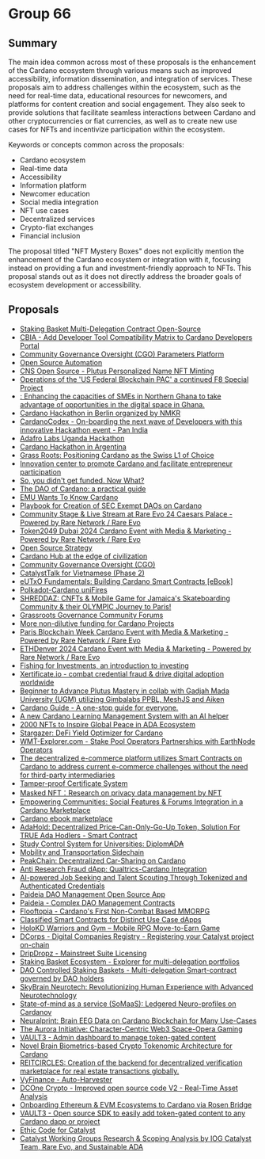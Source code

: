 
# Group 66

## Summary

The main idea common across most of these proposals is the enhancement of the Cardano ecosystem through various means such as improved accessibility, information dissemination, and integration of services. These proposals aim to address challenges within the ecosystem, such as the need for real-time data, educational resources for newcomers, and platforms for content creation and social engagement. They also seek to provide solutions that facilitate seamless interactions between Cardano and other cryptocurrencies or fiat currencies, as well as to create new use cases for NFTs and incentivize participation within the ecosystem.

Keywords or concepts common across the proposals:
- Cardano ecosystem
- Real-time data
- Accessibility
- Information platform
- Newcomer education
- Social media integration
- NFT use cases
- Decentralized services
- Crypto-fiat exchanges
- Financial inclusion

The proposal titled "NFT Mystery Boxes" does not explicitly mention the enhancement of the Cardano ecosystem or integration with it, focusing instead on providing a fun and investment-friendly approach to NFTs. This proposal stands out as it does not directly address the broader goals of ecosystem development or accessibility.

## Proposals
* [Staking Basket Multi-Delegation Contract Open-Source](https://cardano.ideascale.com/c/idea/113444)
* [CBIA - Add Developer Tool Compatibility Matrix to Cardano Developers Portal](https://cardano.ideascale.com/c/idea/113302)
* [Community Governance Oversight (CGO) Parameters Platform](https://cardano.ideascale.com/c/idea/113033)
* [Open Source Automation](https://cardano.ideascale.com/c/idea/111684)
* [CNS Open Source - Plutus Personalized Name NFT Minting](https://cardano.ideascale.com/c/idea/111670)
* [Operations of the 'US Federal Blockchain PAC' a continued F8 Special Project](https://cardano.ideascale.com/c/idea/114429)
* [: Enhancing the capacities of SMEs in Northern Ghana to take advantage of opportunities in the digital space in Ghana.](https://cardano.ideascale.com/c/idea/114414)
* [Cardano Hackathon in Berlin organized by NMKR](https://cardano.ideascale.com/c/idea/114116)
* [CardanoCodex - On-boarding the next wave of Developers with this innovative Hackathon event - Pan India](https://cardano.ideascale.com/c/idea/114057)
* [Adafro Labs Uganda Hackathon](https://cardano.ideascale.com/c/idea/114045)
* [Cardano Hackathon in Argentina](https://cardano.ideascale.com/c/idea/113784)
* [Grass Roots: Positioning Cardano as the Swiss L1 of Choice](https://cardano.ideascale.com/c/idea/113603)
* [Innovation center to promote Cardano and facilitate entrepreneur participation](https://cardano.ideascale.com/c/idea/113564)
* [So, you didn't get funded. Now What?](https://cardano.ideascale.com/c/idea/113481)
* [The DAO of Cardano: a practical guide](https://cardano.ideascale.com/c/idea/113450)
* [EMU Wants To Know Cardano](https://cardano.ideascale.com/c/idea/113341)
* [Playbook for Creation of SEC Exempt DAOs on Cardano](https://cardano.ideascale.com/c/idea/113206)
* [Community Stage & Live Stream at Rare Evo 24 Caesars Palace - Powered by Rare Network / Rare Evo](https://cardano.ideascale.com/c/idea/112959)
* [Token2049 Dubai 2024 Cardano Event with Media & Marketing - Powered by Rare Network / Rare Evo](https://cardano.ideascale.com/c/idea/112923)
* [Open Source Strategy](https://cardano.ideascale.com/c/idea/112901)
* [Cardano Hub at the edge of civilization](https://cardano.ideascale.com/c/idea/112888)
* [Community Governance Oversight (CGO)](https://cardano.ideascale.com/c/idea/112876)
* [CatalystTalk for Vietnamese (Phase 2)](https://cardano.ideascale.com/c/idea/112838)
* [eUTxO Fundamentals: Building Cardano Smart Contracts [eBook]](https://cardano.ideascale.com/c/idea/112777)
* [Polkadot-Cardano uniFires](https://cardano.ideascale.com/c/idea/112389)
* [SHREDDAZ: CNFTs & Mobile Game for Jamaica's Skateboarding Community & their OLYMPIC Journey to Paris!](https://cardano.ideascale.com/c/idea/112295)
* [Grassroots Governance Community Forums](https://cardano.ideascale.com/c/idea/112249)
* [More non-dilutive funding for Cardano Projects](https://cardano.ideascale.com/c/idea/112039)
* [Paris Blockchain Week Cardano Event with Media & Marketing - Powered by Rare Network / Rare Evo](https://cardano.ideascale.com/c/idea/111496)
* [ETHDenver 2024 Cardano Event with Media & Marketing - Powered by Rare Network / Rare Evo](https://cardano.ideascale.com/c/idea/111495)
* [Fishing for Investments, an introduction to investing](https://cardano.ideascale.com/c/idea/111057)
* [Xertificate.io - combat credential fraud & drive digital adoption worldwide](https://cardano.ideascale.com/c/idea/110738)
* [Beginner to Advance Plutus Mastery in collab with Gadjah Mada University (UGM) utilizing Gimbalabs PPBL, MeshJS and Aiken](https://cardano.ideascale.com/c/idea/110035)
* [Cardano Guide - A one-stop guide for everyone.](https://cardano.ideascale.com/c/idea/114134)
* [A new Cardano Learning Management System with an AI helper](https://cardano.ideascale.com/c/idea/113862)
* [2000 NFTs to Inspire Global Peace in ADA Ecosystem](https://cardano.ideascale.com/c/idea/113690)
* [Stargazer: DeFi Yield Optimizer for Cardano](https://cardano.ideascale.com/c/idea/113402)
* [WMT-Explorer.com - Stake Pool Operators Partnerships with EarthNode Operators](https://cardano.ideascale.com/c/idea/113234)
* [The decentralized e-commerce platform utilizes Smart Contracts on Cardano to address current e-commerce challenges without the need for third-party intermediaries](https://cardano.ideascale.com/c/idea/113059)
* [Tamper-proof Certificate System](https://cardano.ideascale.com/c/idea/112999)
* [Masked NFT：Research on privacy data management by NFT](https://cardano.ideascale.com/c/idea/112944)
* [Empowering Communities: Social Features & Forums Integration in a Cardano Marketplace](https://cardano.ideascale.com/c/idea/112659)
* [Cardano ebook marketplace](https://cardano.ideascale.com/c/idea/111992)
* [AdaHold: Decentralized Price-Can-Only-Go-Up Token, Solution For TRUE Ada Hodlers - Smart Contract](https://cardano.ideascale.com/c/idea/111587)
* [Study Control System for Universities: Diplom₳D₳](https://cardano.ideascale.com/c/idea/111432)
* [Mobility and Transportation Sidechain](https://cardano.ideascale.com/c/idea/111011)
* [PeakChain: Decentralized Car-Sharing on Cardano](https://cardano.ideascale.com/c/idea/110948)
* [Anti Research Fraud dApp: Qualtrics-Cardano Integration](https://cardano.ideascale.com/c/idea/110862)
* [AI-powered Job Seeking and Talent Scouting Through Tokenized and Authenticated Credentials](https://cardano.ideascale.com/c/idea/110676)
* [Paideia DAO Management Open Source App](https://cardano.ideascale.com/c/idea/113885)
* [Paideia - Complex DAO Management Contracts](https://cardano.ideascale.com/c/idea/113869)
* [Flooftopia - Cardano's First Non-Combat Based MMORPG](https://cardano.ideascale.com/c/idea/113855)
* [Classified Smart Contracts for Distinct Use Case dApps](https://cardano.ideascale.com/c/idea/113852)
* [HoloKD Warriors and Gym – Mobile RPG Move-to-Earn Game](https://cardano.ideascale.com/c/idea/113789)
* [DCorps - Digital Companies Registry - Registering your Catalyst project on-chain](https://cardano.ideascale.com/c/idea/113749)
* [DripDropz - Mainstreet Suite Licensing](https://cardano.ideascale.com/c/idea/113661)
* [Staking Basket Ecosystem - Explorer for multi-delegation portfolios](https://cardano.ideascale.com/c/idea/113432)
* [DAO Controlled Staking Baskets - Multi-delegation Smart-contract governed by DAO holders](https://cardano.ideascale.com/c/idea/113416)
* [SkyBrain Neurotech: Revolutionizing Human Experience with Advanced Neurotechnology](https://cardano.ideascale.com/c/idea/113016)
* [State-of-mind as a service (SoMaaS): Ledgered Neuro-profiles on Cardanov](https://cardano.ideascale.com/c/idea/112716)
* [Neuralprint: Brain EEG Data on Cardano Blockchain for Many Use-Cases](https://cardano.ideascale.com/c/idea/112700)
* [The Aurora Initiative: Character-Centric Web3 Space-Opera Gaming](https://cardano.ideascale.com/c/idea/112107)
* [VAULT3 - Admin dashboard to manage token-gated content](https://cardano.ideascale.com/c/idea/111799)
* [Novel Brain Biometrics-based Crypto Tokenomic Architecture for Cardano](https://cardano.ideascale.com/c/idea/111545)
* [REITCIRCLES: Creation of the backend for decentralized verification marketplace for real estate transactions globally.](https://cardano.ideascale.com/c/idea/110878)
* [VyFinance - Auto-Harvester ](https://cardano.ideascale.com/c/idea/113072)
* [DCOne Crypto - Improved open source code V2 - Real-Time Asset Analysis](https://cardano.ideascale.com/c/idea/112996)
* [Onboarding Ethereum & EVM Ecosystems to Cardano via Rosen Bridge](https://cardano.ideascale.com/c/idea/112746)
* [VAULT3 - Open source SDK to easily add token-gated content to any Cardano dapp or project](https://cardano.ideascale.com/c/idea/111781)
* [Ethic Code for Catalyst](https://cardano.ideascale.com/c/idea/113761)
* [Catalyst Working Groups Research & Scoping Analysis by IOG Catalyst Team, Rare Evo, and Sustainable ADA](https://cardano.ideascale.com/c/idea/113181)
